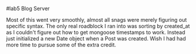 #lab5 Blog Server

Most of this went very smoothly, almost all snags were merely figuring out specific syntax. The only real roadblock I ran into was sorting by created_at as I couldn't figure out how to get mongoose timestamps to work. Instead just initialized a new Date object when a Post was created. Wish I had had more time to pursue some of the extra credit.
